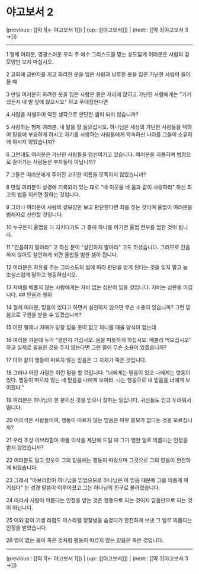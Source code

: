# 야고보서 2

(previous:: [[약 1|← 야고보서 1]]) | (up:: [[야고보서]]) | (next:: [[약 3|야고보서 3 →]])

***




1 
형제 여러분, 영광스러운 우리 주 예수 그리스도를 믿는 성도답게 여러분은 사람의 겉모양만 보지 마십시오. 



2 
교회에 금반지를 끼고 화려한 옷을 입은 사람과 남루한 옷을 입은 가난한 사람이 들어올 때 



3 
만일 여러분이 화려한 옷을 입은 사람은 좋은 자리에 앉히고 가난한 사람에게는 "거기 섰든지 내 발 앞에 앉으시오" 하고 푸대접한다면 



4 
사람을 차별하여 악한 생각으로 판단한 셈이 되지 않습니까? 



5 
사랑하는 형제 여러분, 내 말을 잘 들으십시오. 하나님은 세상의 가난한 사람들을 택하여 믿음에 부요하게 하시고 자기를 사랑하는 사람들에게 약속하신 나라를 그들이 소유하게 하시지 않았습니까? 



6 
그런데도 여러분은 가난한 사람들을 업신여기고 있습니다. 여러분을 괴롭히며 법정으로 끌어가는 사람들은 부자들이 아닙니까? 



7 
그들은 여러분에게 주어진 고귀한 이름을 모독하지 않았습니까? 



8 
만일 여러분이 성경에 기록되어 있는 대로 "네 이웃을 네 몸과 같이 사랑하라" 하신 최고의 법을 지키면 잘하는 것입니다. 



9 
그러나 여러분이 사람의 겉모양만 보고 판단한다면 죄를 짓는 것이며 율법이 여러분을 범죄자로 선언할 것입니다. 



10 
누구든지 율법을 다 지키다가도 그 중에 하나를 어기면 율법 전부를 범한 것이 됩니다. 



11 
"간음하지 말아라" 고 하신 분이 "살인하지 말아라" 고도 하셨습니다. 그러므로 간음하지 않아도 살인하게 되면 율법을 범한 셈이 됩니다. 



12 
여러분은 자유를 주는 그리스도의 법에 따라 판단을 받게 된다는 것을 잊지 말고 늘 조심스럽게 말하고 행동하십시오. 



13 
자비를 베풀지 않는 사람에게는 자비 없는 심판이 있을 것입니다. 자비는 심판을 이깁니다. ## 믿음과 행위 



14 
형제 여러분, 믿음이 있다고 하면서 실천하지 않으면 무슨 소용이 있습니까? 그런 믿음으로 구원을 받을 수 있겠습니까? 



15 
어떤 형제나 자매가 당장 입을 옷이 없고 끼니를 때울 양식이 없는데 



16 
여러분 가운데 누가 "평안히 가십시오. 몸을 따뜻하게 하십시오. 배불리 먹으십시오" 하고 실제로 필요한 것을 주지 않는다면 그런 말이 무슨 소용이 있겠습니까? 



17 
이와 같이 행동이 따르지 않는 믿음은 그 자체가 죽은 것입니다. 



18 
그러나 어떤 사람은 이런 말을 할 것입니다. "너에게는 믿음이 있고 나에게는 행동이 있다. 행동이 따르지 않는 네 믿음을 나에게 보여라. 나는 행동으로 내 믿음을 너에게 보이겠다." 



19 
여러분은 하나님이 한 분이신 것을 믿으니 잘하는 일입니다. 귀신들도 믿고 두려워서 떱니다. 



20 
어리석은 사람들이여, 행동이 따르지 않는 믿음은 아무 쓸모가 없다는 것을 모르십니까? 



21 
우리 조상 아브라함이 아들 이삭을 제단에 드릴 때 그가 행한 일로 의롭다는 인정을 받지 않았습니까? 



22 
여러분도 알고 있듯이 그의 믿음에는 행동이 따랐으며 그것으로 그의 믿음이 완전하게 되었습니다. 



23 
그래서 "아브라함이 하나님을 믿었으므로 하나님은 이 믿음 때문에 그를 의롭게 여기셨다" 는 성경 말씀이 이루어졌고 그는 하나님의 친구로 불려졌습니다. 



24 
따라서 사람이 의롭다는 인정을 받는 것은 행동으로 되는 것이지 믿음만으로 되는 것이 아닙니다. 



25 
이와 같이 기생 라합도 이스라엘 정찰병을 숨겼다가 안전하게 보낸 그 일로 의롭다는 인정을 받았습니다. 



26 
영이 없는 몸이 죽은 것처럼 행동이 따르지 않는 믿음은 죽은 것입니다.

***

(previous:: [[약 1|← 야고보서 1]]) | (up:: [[야고보서]]) | (next:: [[약 3|야고보서 3 →]])
